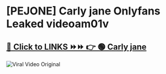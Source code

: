 
 # [PEJONE] Carly jane Onlyfans Leaked videoam01v

## <h2><a href="https://clipsfans.com/Carly_jane&ref=git">🔗 Click to LINKS ⏩⏩ 👉 🟢 Carly jane </a></h2>

<a href="https://clipsfans.com/Carly_jane&ref=git" rel="nofollow" data-target="animated-image.originalLink"><img src="https://i.ibb.co.com/xMMVF88/686577567.gif" alt="Viral Video Original" style="max-width: 100%; display: inline-block;" data-target="animated-image.originalImage"></a>

